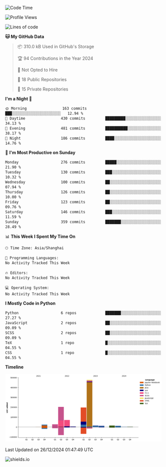 <!--START_SECTION:waka-->
![Code Time](http://img.shields.io/badge/Code%20Time-427%20hrs%2041%20mins-blue)

![Profile Views](http://img.shields.io/badge/Profile%20Views-0-blue)

![Lines of code](https://img.shields.io/badge/From%20Hello%20World%20I%27ve%20Written-1.1%20million%20lines%20of%20code-blue)

**🐱 My GitHub Data** 

> 📦 310.0 kB Used in GitHub's Storage 
 > 
> 🏆 94 Contributions in the Year 2024
 > 
> 🚫 Not Opted to Hire
 > 
> 📜 18 Public Repositories 
 > 
> 🔑 15 Private Repositories 
 > 
**I'm a Night 🦉** 

```text
🌞 Morning                163 commits         ███░░░░░░░░░░░░░░░░░░░░░░   12.94 % 
🌆 Daytime                430 commits         █████████░░░░░░░░░░░░░░░░   34.13 % 
🌃 Evening                481 commits         ██████████░░░░░░░░░░░░░░░   38.17 % 
🌙 Night                  186 commits         ████░░░░░░░░░░░░░░░░░░░░░   14.76 % 
```
📅 **I'm Most Productive on Sunday** 

```text
Monday                   276 commits         █████░░░░░░░░░░░░░░░░░░░░   21.90 % 
Tuesday                  130 commits         ███░░░░░░░░░░░░░░░░░░░░░░   10.32 % 
Wednesday                100 commits         ██░░░░░░░░░░░░░░░░░░░░░░░   07.94 % 
Thursday                 126 commits         ██░░░░░░░░░░░░░░░░░░░░░░░   10.00 % 
Friday                   123 commits         ██░░░░░░░░░░░░░░░░░░░░░░░   09.76 % 
Saturday                 146 commits         ███░░░░░░░░░░░░░░░░░░░░░░   11.59 % 
Sunday                   359 commits         ███████░░░░░░░░░░░░░░░░░░   28.49 % 
```


📊 **This Week I Spent My Time On** 

```text
🕑︎ Time Zone: Asia/Shanghai

💬 Programming Languages: 
No Activity Tracked This Week

🔥 Editors: 
No Activity Tracked This Week

💻 Operating System: 
No Activity Tracked This Week
```

**I Mostly Code in Python** 

```text
Python                   6 repos             ███████░░░░░░░░░░░░░░░░░░   27.27 % 
JavaScript               2 repos             ██░░░░░░░░░░░░░░░░░░░░░░░   09.09 % 
SCSS                     2 repos             ██░░░░░░░░░░░░░░░░░░░░░░░   09.09 % 
TeX                      1 repo              █░░░░░░░░░░░░░░░░░░░░░░░░   04.55 % 
CSS                      1 repo              █░░░░░░░░░░░░░░░░░░░░░░░░   04.55 % 
```



**Timeline**

![Lines of Code chart](https://raw.githubusercontent.com/kopp4/kopp4/main/assets/bar_graph.png)


 Last Updated on 26/12/2024 01:47:49 UTC
<!--END_SECTION:waka-->
![shields.io](https://img.shields.io/github/commit-activity/w/kopp4/kopp4?color=g&label=abusing%20bot&style=flat-square)
